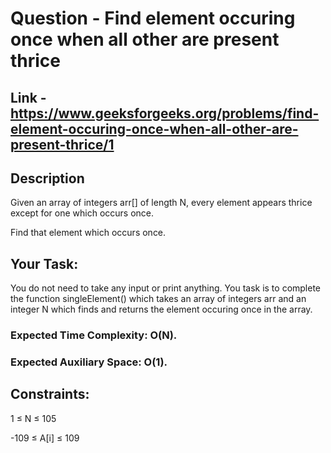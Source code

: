 # Question - Find element occuring once when all other are present thrice

## Link - https://www.geeksforgeeks.org/problems/find-element-occuring-once-when-all-other-are-present-thrice/1

## Description

Given an array of integers arr[] of length N, every element appears thrice except for one which occurs once.

Find that element which occurs once.


## Your Task:
You do not need to take any input or print anything. You task is to complete the function singleElement() which takes an array of integers arr and an integer N which finds and returns the element occuring once in the array.

### Expected Time Complexity: O(N).
### Expected Auxiliary Space: O(1).

## Constraints:

1 ≤ N ≤ 105

-109 ≤ A[i] ≤ 109
